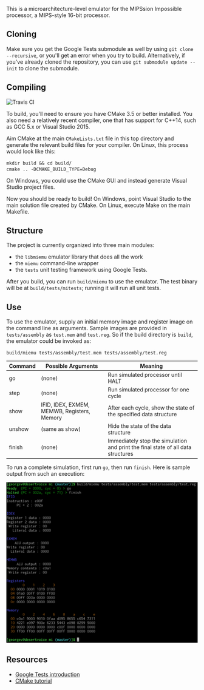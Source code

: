 This is a microarchitecture-level emulator for the MIPSsion Impossible processor, a MIPS-style 16-bit processor.

## Cloning
Make sure you get the Google Tests submodule as well by using `git clone --recursive`, or you'll get an error when you try to build.
Alternatively, if you've already cloned the repository, you can use `git submodule update --init` to clone the submodule.

## Compiling
![Travis CI](https://travis-ci.org/thirtythreeforty/mipssion-impossible.svg)

To build, you'll need to ensure you have CMake 3.5 or better installed.
You also need a relatively recent compiler, one that has support for C++14, such as GCC 5.x or Visual Studio 2015.

Aim CMake at the main `CMakeLists.txt` file in this top directory and generate the relevant build files for your compiler.
On Linux, this process would look like this:

    mkdir build && cd build/
    cmake .. -DCMAKE_BUILD_TYPE=Debug

On Windows, you could use the CMake GUI and instead generate Visual Studio project files.

Now you should be ready to build!
On Windows, point Visual Studio to the main solution file created by CMake.
On Linux, execute Make on the main Makefile.

## Structure
The project is currently organized into three main modules:

- the `libmiemu` emulator library that does all the work
- the `miemu` command-line wrapper
- the `tests` unit testing framework using Google Tests.

After you build, you can run `build/miemu` to use the emulator.
The test binary will be at `build/tests/mitests`; running it will run all unit tests.

## Use
To use the emulator, supply an initial memory image and register image on the command line as arguments.
Sample images are provided in `tests/assembly` as `test.mem` and `test.reg`.
So if the build directory is `build`, the emulator could be invoked as:

    build/miemu tests/assembly/test.mem tests/assembly/test.reg

| Command | Possible Arguments                          | Meaning                                                                          |
|---------|---------------------------------------------|----------------------------------------------------------------------------------|
| go      | (none)                                      | Run simulated processor until HALT                                               |
| step    | (none)                                      | Run simulated processor for one cycle                                            |
| show    | IFID, IDEX, EXMEM, MEMWB, Registers, Memory | After each cycle, show the state of the specified data structure                 |
| unshow  | (same as show)                              | Hide the state of the data structure                                             |
| finish  | (none)                                      | Immediately stop the simulation and print the final state of all data structures |

To run a complete simulation, first run `go`, then run `finish`.
Here is sample output from such an execution:

![Sample output](example-execution.png)

## Resources
- [Google Tests introduction](https://github.com/google/googletest/blob/master/googletest/docs/Primer.md)
- [CMake tutorial](https://cmake.org/cmake-tutorial/)
